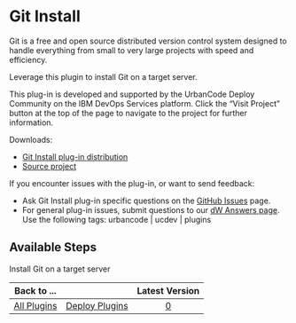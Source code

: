 
Git Install
===========


Git is a free and open source distributed version control system designed to handle everything from small to very large projects with speed and efficiency.


Leverage this plugin to install Git on a target server.


This plug-in is developed and supported by the UrbanCode Deploy Community on the IBM DevOps Services platform. Click the “Visit Project” button at the top of the page to navigate to the project for further information.


Downloads:


* [Git Install plug-in distribution](https://github.com/UrbanCode/Git-Install-UCD/releases)
* [Source project](https://github.com/UrbanCode/Git-Install-UCD)


If you encounter issues with the plug-in, or want to send feedback:


* Ask Git Install plug-in specific questions on the [GitHub Issues](https://github.com/UrbanCode/Git-Install-UCD/issues) page.
* For general plug-in issues, submit questions to our [dW Answers page](https://developer.ibm.com/answers/smart-spaces/23/urbancode.html). Use the following tags: urbancode | ucdev | plugins



Available Steps
---------------


Install Git on a target server 





|Back to ...||Latest Version|
| :---: | :---: | :---: |
|[All Plugins](../../index.md)|[Deploy Plugins](../README.md)|[0]()|
